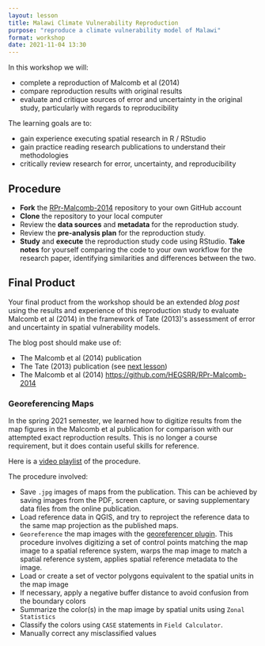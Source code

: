 ```yaml
---
layout: lesson
title: Malawi Climate Vulnerability Reproduction
purpose: "reproduce a climate vulnerability model of Malawi"
format: workshop
date: 2021-11-04 13:30
---
```


In this workshop we will:

- complete a reproduction of Malcomb et al (2014)
- compare reproduction results with original results
- evaluate and critique sources of error and uncertainty in the original study,
particularly with regards to reproducibility

The learning goals are to:

- gain experience executing spatial research in R / RStudio
- gain practice reading research publications to understand their methodologies
- critically review research for error, uncertainty, and reproducibility

## Procedure

- **Fork** the [RPr-Malcomb-2014](https://github.com/HEGSRR/RPr-Malcomb-2014) repository to your own GitHub account
- **Clone** the repository to your local computer
- Review the **data sources** and **metadata** for the reproduction study.
- Review the **pre-analysis plan** for the reproduction study.
- **Study** and **execute** the reproduction study code using RStudio. **Take notes** for yourself comparing the code to your own workflow for the research paper, identifying similarities and differences between the two.

## Final Product

Your final product from the workshop should be an extended *blog post* using the results and experience of this reproduction study to evaluate Malcomb et al (2014) in the framework of Tate (2013)'s assessment of error and uncertainty in spatial vulnerability models.

The blog post should make use of:
- The Malcomb et al (2014) publication
- The Tate (2013) publication (see [next lesson](/2021/11/09/vulnerability-uncertainty))
- The Malcomb et al (2014) https://github.com/HEGSRR/RPr-Malcomb-2014

### Georeferencing Maps

In the spring 2021 semester, we learned how to digitize results from the map figures in the Malcomb et al publication for comparison with our attempted exact reproduction results.
This is no longer a course requirement, but it does contain useful skills for reference.

Here is a [video playlist](https://midd.hosted.panopto.com/Panopto/Pages/Sessions/List.aspx?folderID=9e5891dc-42ab-405e-833b-ad0c0154f900) of the procedure.

The procedure involved:

- Save `.jpg` images of maps from the publication. This can be achieved by saving images from the PDF, screen capture, or saving supplementary data files from the online publication.
- Load reference data in QGIS, and try to reproject the reference data to the same map projection as the published maps.
- `Georeference` the map images with the [georeferencer plugin](https://docs.qgis.org/3.16/en/docs/user_manual/working_with_raster/georeferencer.html). This procedure involves digitizing a set of control points matching the map image to a spatial reference system, warps the map image to match a spatial reference system, applies spatial reference metadata to the image.
- Load or create a set of vector polygons equivalent to the spatial units in the map image
- If necessary, apply a negative buffer distance to avoid confusion from the boundary colors
- Summarize the color(s) in the map image by spatial units using `Zonal Statistics`
- Classify the colors using `CASE` statements in `Field Calculator`.
- Manually correct any misclassified values
